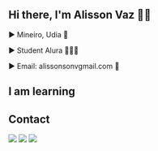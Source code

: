 ## Hi there, I'm Alisson Vaz 👋🏾

▶️ Mineiro, Udia 🔺

▶️ Student Alura 👨🏾‍💻

▶️ Email: alissonsonvgmail.com 📩

## I am learning
<div></div>
<link rel="stylesheet" type='text/css' href="https://cdn.jsdelivr.net/gh/devicons/devicon@latest/devicon.min.css" />
          
 
## Contact
<div>
<a href = "alissonsonv@gmail.com"><img loading="lazy" src="https://img.shields.io/badge/Gmail-D14836?style=for-the-badge&logo=gmail&logoColor=white" target="_blank"></a>
<a href="https://www.linkedin.com/in/alissonvlg" target="_blank"><img loading="lazy" src="https://img.shields.io/badge/-LinkedIn-%230077B5?style=for-the-badge&logo=linkedin&logoColor=white" target="_blank"></a>  
<a href="https://instagram.com/alissonvlg" target="_blank"><img loading="lazy" src="https://img.shields.io/badge/-Instagram-%23E4405F?style=for-the-badge&logo=instagram&logoColor=white" target="_blank"></a>
